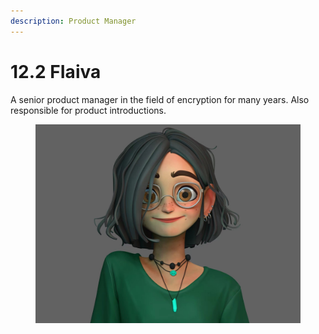 ```yaml
---
description: Product Manager
---
```


# 12.2 FIaiva

A senior product manager in the field of encryption for many years. Also responsible for product introductions.





<figure><img src="../.gitbook/assets/微信图片_20221101200104.jpg" alt=""><figcaption></figcaption></figure>

